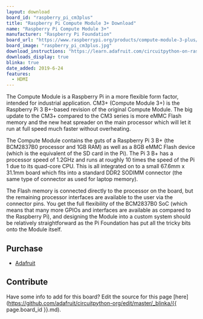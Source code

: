 ```yaml
---
layout: download
board_id: "raspberry_pi_cm3plus"
title: "Raspberry Pi Compute Module 3+ Download"
name: "Raspberry Pi Compute Module 3+"
manufacturer: "Raspberry Pi Foundation"
board_url: "https://www.raspberrypi.org/products/compute-module-3-plus/"
board_image: "raspberry_pi_cm3plus.jpg"
download_instructions: "https://learn.adafruit.com/circuitpython-on-raspberrypi-linux/installing-circuitpython-on-raspberry-pi"
downloads_display: true
blinka: true
date_added: 2019-6-24
features:
  - HDMI
---
```


The Compute Module is a Raspberry Pi in a more flexible form factor, intended for industrial application. CM3+ (Compute Module 3+) is the Raspberry Pi 3 B+-based revision of the original Compute Module. The big update to the CM3+ compared to the CM3 series is more eMMC Flash memory and the new heat spreader on the main processor which will let it run at full speed much faster without overheating.

The Compute Module contains the guts of a Raspberry Pi 3 B+ (the BCM2837B0 processor and 1GB RAM) as well as a 8GB eMMC Flash device (which is the equivalent of the SD card in the Pi). The Pi 3 B+ has a processor speed of 1.2GHz and runs at roughly 10 times the speed of the Pi 1 due to its quad-core CPU. This is all integrated on to a small 67.6mm x 31.1mm board which fits into a standard DDR2 SODIMM connector (the same type of connector as used for laptop memory).

The Flash memory is connected directly to the processor on the board, but the remaining processor interfaces are available to the user via the connector pins. You get the full flexibility of the BCM2837B0 SoC (which means that many more GPIOs and interfaces are available as compared to the Raspberry Pi), and designing the Module into a custom system should be relatively straightforward as the Pi Foundation has put all the tricky bits onto the Module itself.

## Purchase
* [Adafruit](https://www.adafruit.com/product/4094)

## Contribute

Have some info to add for this board? Edit the source for this page [here](https://github.com/adafruit/circuitpython-org/edit/master/_blinka/{{ page.board_id }}.md).

